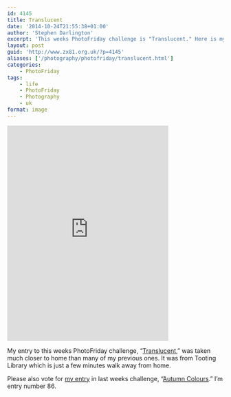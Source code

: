 ```yaml
---
id: 4145
title: Translucent
date: '2014-10-24T21:55:38+01:00'
author: 'Stephen Darlington'
excerpt: 'This weeks PhotoFriday challenge is "Translucent." Here is my entry.'
layout: post
guid: 'http://www.zx81.org.uk/?p=4145'
aliases: ['/photography/photofriday/translucent.html']
categories:
    - PhotoFriday
tags:
    - life
    - PhotoFriday
    - Photography
    - uk
format: image
---
```


<iframe allowfullscreen="" frameborder="0" height="500" loading="lazy" mozallowfullscreen="" msallowfullscreen="" oallowfullscreen="" src="https://www.flickr.com/photos/stephendarlington/14529382091/player/" webkitallowfullscreen="" width="375"></iframe>

My entry to this weeks PhotoFriday challenge, “[Translucent](http://www.photofriday.com/challenge.php?id=1444),” was taken much closer to home than many of my previous ones. It was from Tooting Library which is just a few minutes walk away from home.

Please also vote for [my entry](http://www.zx81.org.uk/photography/photofriday/autumn-colour.html) in last weeks challenge, “[Autumn Colours](http://www.photofriday.com/linkviewer.php?id=1442).” I’m entry number 86.